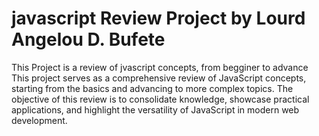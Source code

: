 # javascript Review Project by Lourd Angelou D. Bufete

This Project is a review of jvascript concepts, from begginer to advance This project serves as a comprehensive review of JavaScript concepts, starting from the basics and advancing to more complex topics. The objective of this review is to consolidate knowledge, showcase practical applications, and highlight the versatility of JavaScript in modern web development.